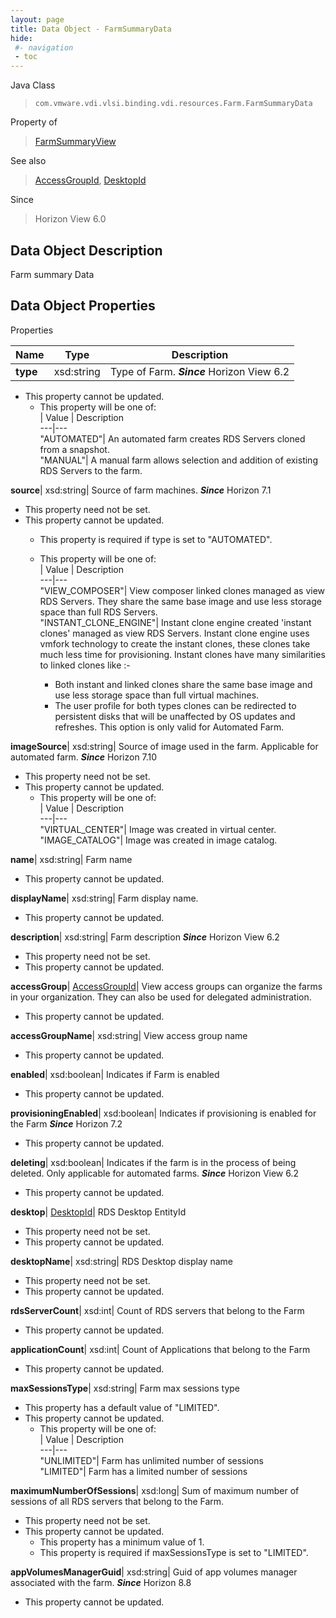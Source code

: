 ```yaml
---
layout: page
title: Data Object - FarmSummaryData
hide:
 #- navigation
 - toc
---
```






Java Class  
> `com.vmware.vdi.vlsi.binding.vdi.resources.Farm.FarmSummaryData`

Property of  
> [FarmSummaryView](vdi.resources.Farm.FarmSummaryView.md#field_detail)

See also  
> [AccessGroupId](vdi.entity.AccessGroupId.md), [DesktopId](vdi.entity.DesktopId.md)

Since  
> Horizon View 6.0


## Data Object Description 

Farm summary Data 

## Data Object Properties

Properties

Name |  Type |  Description   
---|---|---  
**type**|  xsd:string|  Type of Farm.  **_Since_** Horizon View 6.2  


* This property cannot be updated.
  * This property will be one of:  
|  Value |  Description   
---|---  
"AUTOMATED"| An automated farm creates RDS Servers cloned from a snapshot.  
"MANUAL"| A manual farm allows selection and addition of existing RDS Servers to the farm.  

  
**source**|  xsd:string|  Source of farm machines.  **_Since_** Horizon 7.1  


* This property need not be set.
* This property cannot be updated.
  * This property is required if type is set to "AUTOMATED".
  * This property will be one of:  
|  Value |  Description   
---|---  
"VIEW_COMPOSER"| View composer linked clones managed as view RDS Servers. They share the same base image and use less storage space than full RDS Servers.  
"INSTANT_CLONE_ENGINE"| Instant clone engine created 'instant clones' managed as view RDS Servers. Instant clone engine uses vmfork technology to create the instant clones, these clones take much less time for provisioning. Instant clones have many similarities to linked clones like :-  

    * Both instant and linked clones share the same base image and use less storage space than full virtual machines.
    * The user profile for both types clones can be redirected to persistent disks that will be unaffected by OS updates and refreshes.
This option is only valid for Automated Farm.  

  
**imageSource**|  xsd:string|  Source of image used in the farm. Applicable for automated farm.  **_Since_** Horizon 7.10  


* This property need not be set.
* This property cannot be updated.
  * This property will be one of:  
|  Value |  Description   
---|---  
"VIRTUAL_CENTER"| Image was created in virtual center.  
"IMAGE_CATALOG"| Image was created in image catalog.  

  
**name**|  xsd:string|  Farm name   


* This property cannot be updated.

  
**displayName**|  xsd:string|  Farm display name.   


* This property cannot be updated.

  
**description**|  xsd:string|  Farm description  **_Since_** Horizon View 6.2  


* This property need not be set.
* This property cannot be updated.

  
**accessGroup**| [AccessGroupId](vdi.entity.AccessGroupId.md)|  View access groups can organize the farms in your organization. They can also be used for delegated administration.   


* This property cannot be updated.

  
**accessGroupName**|  xsd:string|  View access group name   


* This property cannot be updated.

  
**enabled**|  xsd:boolean|  Indicates if Farm is enabled   


* This property cannot be updated.

  
**provisioningEnabled**|  xsd:boolean|  Indicates if provisioning is enabled for the Farm  **_Since_** Horizon 7.2  


* This property cannot be updated.

  
**deleting**|  xsd:boolean|  Indicates if the farm is in the process of being deleted. Only applicable for automated farms.  **_Since_** Horizon View 6.2  


* This property cannot be updated.

  
**desktop**| [DesktopId](vdi.entity.DesktopId.md)|  RDS Desktop EntityId   


* This property need not be set.
* This property cannot be updated.

  
**desktopName**|  xsd:string|  RDS Desktop display name   


* This property need not be set.
* This property cannot be updated.

  
**rdsServerCount**|  xsd:int|  Count of RDS servers that belong to the Farm   


* This property cannot be updated.

  
**applicationCount**|  xsd:int|  Count of Applications that belong to the Farm   


* This property cannot be updated.

  
**maxSessionsType**|  xsd:string|  Farm max sessions type   


  * This property has a default value of "LIMITED".
* This property cannot be updated.
  * This property will be one of:  
|  Value |  Description   
---|---  
"UNLIMITED"| Farm has unlimited number of sessions  
"LIMITED"| Farm has a limited number of sessions  

  
**maximumNumberOfSessions**|  xsd:long|  Sum of maximum number of sessions of all RDS servers that belong to the Farm.   


* This property need not be set.
* This property cannot be updated.
  * This property has a minimum value of 1. 
  * This property is required if maxSessionsType is set to "LIMITED".

  
**appVolumesManagerGuid**|  xsd:string|  Guid of app volumes manager associated with the farm.  **_Since_** Horizon 8.8  


* This property cannot be updated.

  
  
  
  
  
  

